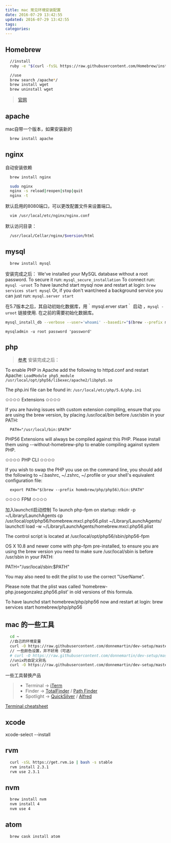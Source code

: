 ```yaml
---
title: mac 常见环境安装配置
date: 2016-07-29 13:42:55
updated: 2016-07-29 13:42:55
tags:
categories:
---
```


## Homebrew
``` bash
  //install
  ruby -e "$(curl -fsSL https://raw.githubusercontent.com/Homebrew/install/master/install)"

  //use
  brew search /apache*/
  brew install wget
  brew uninstall wget

```
> [官网](http://brew.sh/)

## apache
mac自带一个版本，如果安装新的
```bash
  brew install apache
```

## nginx
自动安装依赖
``` bash
  brew install nginx

  sudo nginx
  nginx -s reload|reopen|stop|quit
  nginx -t
```
默认启用的8080端口，可以更改配置文件来设置端口。
```bash
  vim /usr/local/etc/nginx/nginx.conf
```
默认访问目录：
```bash
  /usr/local/Cellar/nginx/$version/html
```
## mysql
```bash
  brew install mysql
```
安装完成之后：
We've installed your MySQL database without a root password. To secure it run:
    `mysql_secure_installation`
To connect run:
    `mysql -uroot`
To have launchd start mysql now and restart at login:
  `brew services start mysql`
Or, if you don't want/need a background service you can just run:
  `mysql.server start`

在5.7版本之后，其自动初始化数据库，用｀mysql.erver start｀ 启动 ，`mysql -uroot` 链接使用.
在之前的需要初始化数据库。
``` bash
mysql_install_db --verbose --user='whoami' --basedir="$(brew --prefix mysql)" --datadir=/usr/local/var/mysql --tmpdir=/tmp
```
`mysqladmin -u root password 'password'`

## php

> [参考](https://github.com/Homebrew/homebrew-php)
安装完成之后：

To enable PHP in Apache add the following to httpd.conf and restart Apache:
    `LoadModule php5_module    /usr/local/opt/php56/libexec/apache2/libphp5.so`

The php.ini file can be found in:
    `/usr/local/etc/php/5.6/php.ini`

✩✩✩✩ Extensions ✩✩✩✩

If you are having issues with custom extension compiling, ensure that
you are using the brew version, by placing /usr/local/bin before /usr/sbin in your PATH:

      PATH="/usr/local/bin:$PATH"

PHP56 Extensions will always be compiled against this PHP. Please install them
using --without-homebrew-php to enable compiling against system PHP.

✩✩✩✩ PHP CLI ✩✩✩✩

If you wish to swap the PHP you use on the command line, you should add the following to ~/.bashrc,
~/.zshrc, ~/.profile or your shell's equivalent configuration file:

      export PATH="$(brew --prefix homebrew/php/php56)/bin:$PATH"

✩✩✩✩ FPM ✩✩✩✩

加入launchctl启动控制
To launch php-fpm on startup:
    mkdir -p ~/Library/LaunchAgents
    cp /usr/local/opt/php56/homebrew.mxcl.php56.plist ~/Library/LaunchAgents/
    launchctl load -w ~/Library/LaunchAgents/homebrew.mxcl.php56.plist

The control script is located at /usr/local/opt/php56/sbin/php56-fpm

OS X 10.8 and newer come with php-fpm pre-installed, to ensure you are using the brew version you need to make sure /usr/local/sbin is before /usr/sbin in your PATH:

  PATH="/usr/local/sbin:$PATH"

You may also need to edit the plist to use the correct "UserName".

Please note that the plist was called 'homebrew-php.josegonzalez.php56.plist' in old versions
of this formula.

To have launchd start homebrew/php/php56 now and restart at login:
  brew services start homebrew/php/php56



## mac 的一些工具

```bash
  cd ~
  //自己的环境变量
  curl -O https://raw.githubusercontent.com/donnemartin/dev-setup/master/.bash_profile
  // 一些颜色设置，并不好用（可选）
  # curl -O https://raw.githubusercontent.com/donnemartin/dev-setup/master/.bash_prompt
  //unix的自定义别名
  curl -O https://raw.githubusercontent.com/donnemartin/dev-setup/master/.aliases

```
一些工具替换产品
> - Terminal → [iTerm](https://www.iterm2.com/)
> - Finder → [TotalFinder](http://totalfinder.binaryage.com/) / [Path Finder](http://www.cocoatech.com/pathfinder/)
> - Spotlight → [QuickSilver](https://qsapp.com/) / [Alfred](https://www.alfredapp.com/)

[Terminal cheatsheet](https://github.com/0nn0/terminal-mac-cheatsheet)

## xcode
xcode-select --install

## rvm
```bash
  curl -sSL https://get.rvm.io | bash -s stable
  rvm install 2.3.1
  rvm use 2.3.1
```
## nvm

```bash
  brew install nvm
  nvm install 4
  nvm use 4
```

## atom
```bash
  brew cask install atom

```
